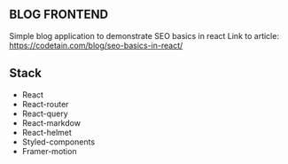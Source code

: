 ## BLOG FRONTEND

Simple blog application to demonstrate SEO basics in react
Link to article: https://codetain.com/blog/seo-basics-in-react/

## Stack
- React
- React-router
- React-query
- React-markdow
- React-helmet
- Styled-components
- Framer-motion
